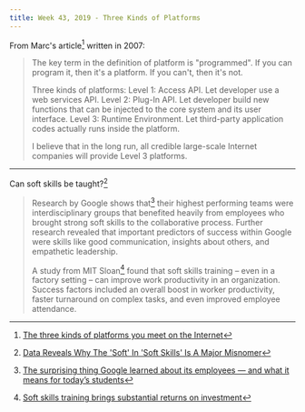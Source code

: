 ```yaml
---
title: Week 43, 2019 - Three Kinds of Platforms
---
```


From Marc's article[^1] written in 2007: 

> The key term in the definition of platform is "programmed". If you can program it, then it's a platform. If you can't, then it's not.
>
> Three kinds of platforms:
> Level 1: Access API. Let developer use a web services API.
> Level 2: Plug-In API. Let developer build new functions that can be injected to the core system and its user interface.
> Level 3: Runtime Environment. Let third-party application codes actually runs inside the platform.
>
> I believe that in the long run, all credible large-scale Internet companies will provide Level 3 platforms.

---

Can soft skills be taught?[^2]

> Research by Google shows that[^3] their highest performing teams were interdisciplinary groups that benefited heavily from employees who brought strong soft skills to the collaborative process. Further research revealed that important predictors of success within Google were skills like good communication, insights about others, and empathetic leadership.
>
> A study from MIT Sloan[^4] found that soft skills training – even in a factory setting – can improve work productivity in an organization. Success factors included an overall boost in worker productivity, faster turnaround on complex tasks, and even improved employee attendance.


[^1]: [The three kinds of platforms you meet on the Internet](https://pmarchive.com/three_kinds_of_platforms_you_meet_on_the_internet.html)
[^2]: [Data Reveals Why The 'Soft' In 'Soft Skills' Is A Major Misnomer](https://www.forbes.com/sites/anantagarwal/2018/10/02/data-reveals-why-the-soft-in-soft-skills-is-a-major-misnomer)
[^3]: [The surprising thing Google learned about its employees — and what it means for today’s students](https://www.washingtonpost.com/news/answer-sheet/wp/2017/12/20/the-surprising-thing-google-learned-about-its-employees-and-what-it-means-for-todays-students/)
[^4]: [Soft skills training brings substantial returns on investment](https://mitsloan.mit.edu/ideas-made-to-matter/soft-skills-training-brings-substantial-returns-investment)

